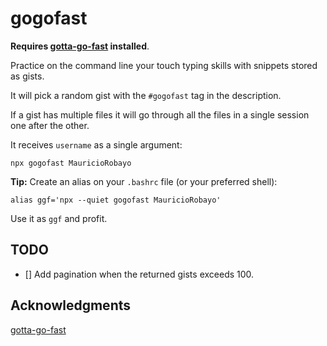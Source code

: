 # gogofast

**Requires [gotta-go-fast](https://github.com/callum-oakley/gotta-go-fast) installed**.

Practice on the command line your touch typing skills with snippets stored as gists.

It will pick a random gist with the `#gogofast` tag in the description.

If a gist has multiple files it will go through all the files in a single session one after the other.

It receives `username` as a single argument:

```
npx gogofast MauricioRobayo
```

**Tip:** Create an alias on your `.bashrc` file (or your preferred shell):

```
alias ggf='npx --quiet gogofast MauricioRobayo'
```

Use it as `ggf` and profit.

## TODO

- [] Add pagination when the returned gists exceeds 100.

## Acknowledgments

[gotta-go-fast](https://github.com/callum-oakley/gotta-go-fast)
